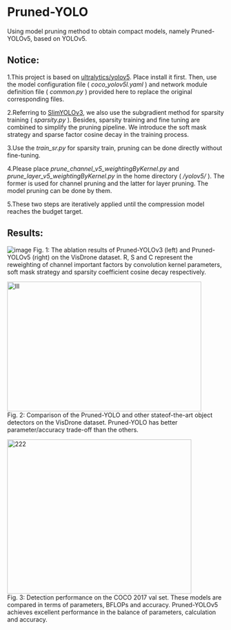 # Pruned-YOLO
Using model pruning method to obtain compact models, namely Pruned-YOLOv5, based on YOLOv5.

## Notice:

1.This project is based on [ultralytics/yolov5](https://github.com/ultralytics/yolov5). Place install it first. Then, use the model configuration file ( *coco_yolov5l.yaml* ) and network module definition file ( *common.py* ) provided here to replace the original corresponding files.

2.Referring to [SlimYOLOv3](https://github.com/PengyiZhang/SlimYOLOv3), we also use the subgradient method for sparsity training ( *sparsity.py* ). Besides, sparsity training and fine tuning are combined to simplify the pruning pipeline. We introduce the soft mask strategy and sparse factor cosine decay in the training process.

3.Use the *train_sr.py* for sparsity train, pruning can be done directly without fine-tuning.

4.Please place *prune_channel_v5_weightingByKernel.py* and *prune_layer_v5_weightingByKernel.py* in the home directory ( */yolov5/* ). The former is used for channel pruning and the latter for layer pruning. The model pruning can be done by them.

5.These two steps are iteratively applied until the compression model reaches the budget target.


## Results:
![image](https://github.com/jiachengjiacheng/Pruned-YOLO/blob/main/results/ablationResults_VisDrone2018_valset.png)
Fig. 1: The ablation results of Pruned-YOLOv3 (left) and Pruned-YOLOv5 (right) on the VisDrone dataset. R, S and C represent the reweighting of channel important factors by convolution
kernel parameters, soft mask strategy and sparsity coefficient cosine decay respectively.

<img src="https://github.com/jiachengjiacheng/Pruned-YOLO/blob/main/results/results_VisDrone2018_valset.png" width="450" height="300" alt="lll"/><br/>
Fig. 2: Comparison of the Pruned-YOLO and other stateof-the-art object detectors on the VisDrone dataset. Pruned-YOLO has better parameter/accuracy trade-off than the others.

<img src="https://github.com/jiachengjiacheng/Pruned-YOLO/blob/main/results/results_coco2017_valset.JPG" width="427" height="357" alt="222"/><br/>
Fig. 3: Detection performance on the COCO 2017 val set. These models are compared in terms of parameters, BFLOPs and accuracy. Pruned-YOLOv5 achieves excellent performance in
the balance of parameters, calculation and accuracy.
